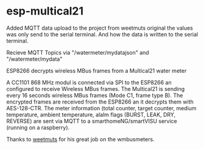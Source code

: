 # esp-multical21

Added MQTT data upload to the project from weetmuts original the values was only send to the serial terminal.
And how the data is written to the serial terminal.

Recieve MQTT Topics via
"/watermeter/mydatajson" and 
"/watermeter/mydata"

ESP8266 decrypts wireless MBus frames from a Multical21 water meter

A CC1101 868 MHz modul is connected via SPI to the ESP8266 an configured to receive Wireless MBus frames.
The Multical21 is sending every 16 seconds wireless MBus frames (Mode C1, frame type B). The encrypted
frames are received from the ESP8266 an it decrypts them with AES-128-CTR. The meter information 
(total counter, target counter, medium temperature, ambient temperature, alalm flags (BURST, LEAK, DRY,
REVERSE) are sent via MQTT to a smarthomeNG/smartVISU service (running on a raspberry).

Thanks to [weetmuts](https://github.com/weetmuts) for his great job on the wmbusmeters.
